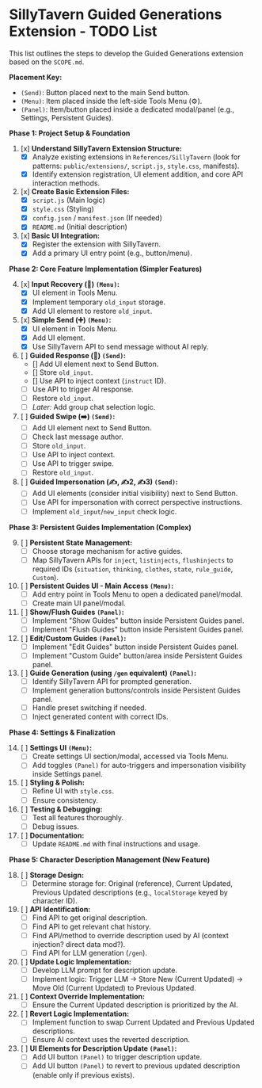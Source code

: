 # SillyTavern Guided Generations Extension - TODO List

This list outlines the steps to develop the Guided Generations extension based on the `SCOPE.md`.

**Placement Key:**
*   `(Send)`: Button placed next to the main Send button.
*   `(Menu)`: Item placed inside the left-side Tools Menu (⚙️).
*   `(Panel)`: Item/button placed inside a dedicated modal/panel (e.g., Settings, Persistent Guides).

**Phase 1: Project Setup & Foundation**

1.  [x] **Understand SillyTavern Extension Structure:**
    *   [x] Analyze existing extensions in `References/SillyTavern` (look for patterns: `public/extensions/`, `script.js`, `style.css`, manifests).
    *   [x] Identify extension registration, UI element addition, and core API interaction methods.
2.  [x] **Create Basic Extension Files:**
    *   [x] `script.js` (Main logic)
    *   [x] `style.css` (Styling)
    *   [x] `config.json` / `manifest.json` (If needed)
    *   [x] `README.md` (Initial description)
3.  [x] **Basic UI Integration:**
    *   [x] Register the extension with SillyTavern.
    *   [x] Add a primary UI entry point (e.g., button/menu).

**Phase 2: Core Feature Implementation (Simpler Features)**

4.  [x] **Input Recovery (🛟) `(Menu)`:**
    *   [x] UI element in Tools Menu.
    *   [x] Implement temporary `old_input` storage.
    *   [x] Add UI element to restore `old_input`.
5.  [x] **Simple Send (➕) `(Menu)`:**
    *   [x] UI element in Tools Menu.
    *   [x] Add UI element.
    *   [x] Use SillyTavern API to send message without AI reply.
6.  [ ] **Guided Response (🦮) `(Send)`:**
    *   [] Add UI element next to Send Button.
    *   [] Store `old_input`.
    *   [] Use API to inject context (`instruct` ID).
    *   [ ] Use API to trigger AI response.
    *   [ ] Restore `old_input`.
    *   [ ] *Later:* Add group chat selection logic.
7.  [ ] **Guided Swipe (➡️) `(Send)`:**
    *   [ ] Add UI element next to Send Button.
    *   [ ] Check last message author.
    *   [ ] Store `old_input`.
    *   [ ] Use API to inject context.
    *   [ ] Use API to trigger swipe.
    *   [ ] Restore `old_input`.
8.  [ ] **Guided Impersonation (✍️, ✍️2, ✍️3) `(Send)`:**
    *   [ ] Add UI elements (consider initial visibility) next to Send Button.
    *   [ ] Use API for impersonation with correct perspective instructions.
    *   [ ] Implement `old_input`/`new_input` check logic.

**Phase 3: Persistent Guides Implementation (Complex)**

9.  [ ] **Persistent State Management:**
    *   [ ] Choose storage mechanism for active guides.
    *   [ ] Map SillyTavern APIs for `inject`, `listinjects`, `flushinjects` to required IDs (`situation`, `thinking`, `clothes`, `state`, `rule_guide`, `Custom`).
10. [ ] **Persistent Guides UI - Main Access `(Menu)`:**
    *   [ ] Add entry point in Tools Menu to open a dedicated panel/modal.
    *   [ ] Create main UI panel/modal.
11. [ ] **Show/Flush Guides `(Panel)`:**
    *   [ ] Implement "Show Guides" button inside Persistent Guides panel.
    *   [ ] Implement "Flush Guides" button inside Persistent Guides panel.
12. [ ] **Edit/Custom Guides `(Panel)`:**
    *   [ ] Implement "Edit Guides" button inside Persistent Guides panel.
    *   [ ] Implement "Custom Guide" button/area inside Persistent Guides panel.
13. [ ] **Guide Generation (using `/gen` equivalent) `(Panel)`:**
    *   [ ] Identify SillyTavern API for prompted generation.
    *   [ ] Implement generation buttons/controls inside Persistent Guides panel.
    *   [ ] Handle preset switching if needed.
    *   [ ] Inject generated content with correct IDs.

**Phase 4: Settings & Finalization**

14. [ ] **Settings UI `(Menu)`:**
    *   [ ] Create settings UI section/modal, accessed via Tools Menu.
    *   [ ] Add toggles `(Panel)` for auto-triggers and impersonation visibility inside Settings panel.
15. [ ] **Styling & Polish:**
    *   [ ] Refine UI with `style.css`.
    *   [ ] Ensure consistency.
16. [ ] **Testing & Debugging:**
    *   [ ] Test all features thoroughly.
    *   [ ] Debug issues.
17. [ ] **Documentation:**
    *   [ ] Update `README.md` with final instructions and usage.

**Phase 5: Character Description Management (New Feature)**

18. [ ] **Storage Design:**
    *   [ ] Determine storage for: Original (reference), Current Updated, Previous Updated descriptions (e.g., `localStorage` keyed by character ID).
19. [ ] **API Identification:**
    *   [ ] Find API to get original description.
    *   [ ] Find API to get relevant chat history.
    *   [ ] Find API/method to override description used by AI (context injection? direct data mod?).
    *   [ ] Find API for LLM generation (`/gen`).
20. [ ] **Update Logic Implementation:**
    *   [ ] Develop LLM prompt for description update.
    *   [ ] Implement logic: Trigger LLM -> Store New (Current Updated) -> Move Old (Current Updated) to Previous Updated.
21. [ ] **Context Override Implementation:**
    *   [ ] Ensure the Current Updated description is prioritized by the AI.
22. [ ] **Revert Logic Implementation:**
    *   [ ] Implement function to swap Current Updated and Previous Updated descriptions.
    *   [ ] Ensure AI context uses the reverted description.
23. [ ] **UI Elements for Description Update `(Panel)`:**
    *   [ ] Add UI button `(Panel)` to trigger description update.
    *   [ ] Add UI button `(Panel)` to revert to previous updated description (enable only if previous exists).
